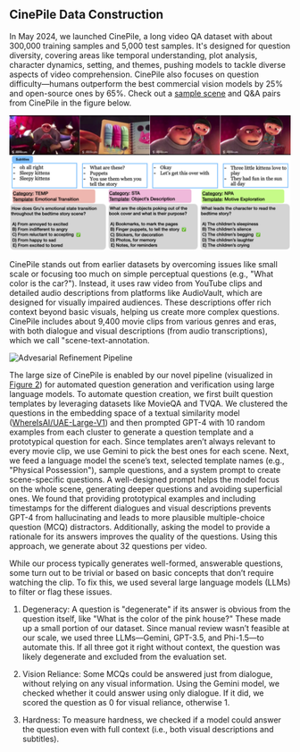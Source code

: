 ## CinePile Data Construction

In May 2024, we launched CinePile, a long video QA dataset with about 300,000 training samples and 5,000 test samples. It's designed for question diversity, covering areas like temporal understanding, plot analysis, character dynamics, setting, and themes, pushing models to tackle diverse aspects of video comprehension. CinePile also focuses on question difficulty—humans outperform the best commercial vision models by 25% and open-source ones by 65%. Check out a [sample scene](https://www.youtube.com/watch?v=Z4DDrBjEBHE) and Q&A pairs from CinePile in the figure below.

<a name="teaser"></a> ![Sample Scene](https://raw.githubusercontent.com/JARVVVIS/cinepile_leaderboard/main/assets/imgs/teaser_figure.png)

CinePile stands out from earlier datasets by overcoming issues like small scale or focusing too much on simple perceptual questions (e.g., "What color is the car?"). Instead, it uses raw video from YouTube clips and detailed audio descriptions from platforms like AudioVault, which are designed for visually impaired audiences. These descriptions offer rich context beyond basic visuals, helping us create more complex questions. CinePile includes about 9,400 movie clips from various genres and eras, with both dialogue and visual descriptions (from audio transcriptions), which we call "scene-text-annotation.

<a name="og_pipeline"></a> ![Advesarial Refinement Pipeline](https://raw.githubusercontent.com/JARVVVIS/cinepile_leaderboard/main/assets/imgs/og_pipeline.svg)

The large size of CinePile is enabled by our novel pipeline (visualized in [Figure 2](#og_pipeline)) for automated question generation and verification using large language models. To automate question creation, we first built question templates by leveraging datasets like MovieQA and TVQA. We clustered the questions in the embedding space of a textual similarity model ([WhereIsAI/UAE-Large-V1](https://huggingface.co/WhereIsAI/UAE-Large-V1)) and then prompted GPT-4 with 10 random examples from each cluster to generate a question template and a prototypical question for each.
Since templates aren’t always relevant to every movie clip, we use Gemini to pick the best ones for each scene. Next, we feed a language model the scene’s text, selected template names (e.g., "Physical Possession"), sample questions, and a system prompt to create scene-specific questions. A well-designed prompt helps the model focus on the whole scene, generating deeper questions and avoiding superficial ones. We found that providing prototypical examples and including timestamps for the different dialogues and visual descriptions prevents GPT-4 from hallucinating and leads to more plausible multiple-choice question (MCQ) distractors. Additionally, asking the model to provide a rationale for its answers improves the quality of the questions. Using this approach, we generate about 32 questions per video.


While our process typically generates well-formed, answerable questions, some turn out to be trivial or based on basic concepts that don’t require watching the clip. To fix this, we used several large language models (LLMs) to filter or flag these issues.

1. Degeneracy: A question is "degenerate" if its answer is obvious from the question itself, like "What is the color of the pink house?" These made up a small portion of our dataset. Since manual review wasn’t feasible at our scale, we used three LLMs—Gemini, GPT-3.5, and Phi-1.5—to automate this. If all three got it right without context, the question was likely degenerate and excluded from the evaluation set.

2. Vision Reliance: Some MCQs could be answered just from dialogue, without relying on any visual information. Using the Gemini model, we checked whether it could answer using only dialogue. If it did, we scored the question as 0 for visual reliance, otherwise 1. 

3. Hardness: To measure hardness, we checked if a model could answer the question even with full context (i.e., both visual descriptions and subtitles).